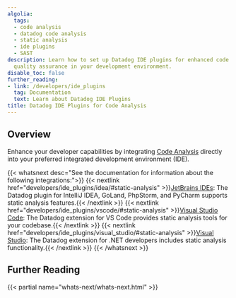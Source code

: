```yaml
---
algolia:
  tags:
  - code analysis
  - datadog code analysis
  - static analysis
  - ide plugins
  - SAST
description: Learn how to set up Datadog IDE plugins for enhanced code analysis and
  quality assurance in your development environment.
disable_toc: false
further_reading:
- link: /developers/ide_plugins
  tag: Documentation
  text: Learn about Datadog IDE Plugins
title: Datadog IDE Plugins for Code Analysis
---
```


## Overview

Enhance your developer capabilities by integrating [Code Analysis][1] directly into your preferred integrated development environment (IDE).

{{< whatsnext desc="See the documentation for information about the following integrations:">}}
    {{< nextlink href="developers/ide_plugins/idea/#static-analysis" >}}<u>JetBrains IDEs</u>: The Datadog plugin for IntelliJ IDEA, GoLand, PhpStorm, and PyCharm supports static analysis features.{{< /nextlink >}}
    {{< nextlink href="developers/ide_plugins/vscode/#static-analysis" >}}<u>Visual Studio Code</u>: The Datadog extension for VS Code provides static analysis tools for your codebase.{{< /nextlink >}}
    {{< nextlink href="developers/ide_plugins/visual_studio/#static-analysis" >}}<u>Visual Studio</u>: The Datadog extension for .NET developers includes static analysis functionality.{{< /nextlink >}}
{{< /whatsnext >}}

## Further Reading

{{< partial name="whats-next/whats-next.html" >}}

[1]: /ja/code_analysis/